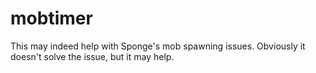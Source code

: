 # mobtimer
This may indeed help with Sponge's mob spawning issues. Obviously it doesn't solve the issue, but it may help.
